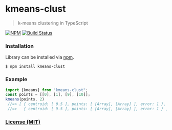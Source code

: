 # kmeans-clust
> k-means clustering in TypeScript

[![NPM](https://nodei.co/npm/kmeans-clust.png?compact=true)](https://nodei.co/npm/kmeans-clust/)
[![Build Status](https://travis-ci.org/mleko/kmeans-clust.svg?branch=master)](https://travis-ci.org/mleko/kmeans-clust)

### Installation

Library can be installed via [npm](https://www.npmjs.com/package/kmeans-clust).

```
$ npm install kmeans-clust
```

### Example

```typescript
import {kmeans} from "kmeans-clust";
const points = [[0], [1], [9], [10]];
kmeans(points, 2)
 //=> [ { centroid: [ 0.5 ], points: [ [Array], [Array] ], error: 1 },
 //=>   { centroid: [ 9.5 ], points: [ [Array], [Array] ], error: 1 } ]
```

### [License (MIT)](LICENSE.md)
